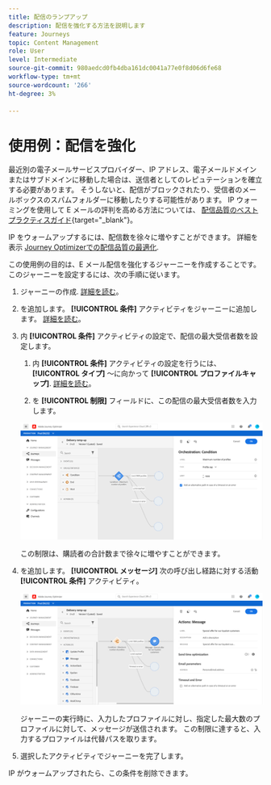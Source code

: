 ```yaml
---
title: 配信のランプアップ
description: 配信を強化する方法を説明します
feature: Journeys
topic: Content Management
role: User
level: Intermediate
source-git-commit: 980aedcd0fb4dba161dc0041a77e0f8d06d6fe68
workflow-type: tm+mt
source-wordcount: '266'
ht-degree: 3%

---
```



# 使用例：配信を強化

最近別の電子メールサービスプロバイダー、IP アドレス、電子メールドメインまたはサブドメインに移動した場合は、送信者としてのレピュテーションを確立する必要があります。 そうしないと、配信がブロックされたり、受信者のメールボックスのスパムフォルダーに移動したりする可能性があります。 IP ウォーミングを使用して E メールの評判を高める方法については、 [配信品質のベストプラクティスガイド](https://experienceleague.adobe.com/docs/deliverability-learn/deliverability-best-practice-guide/additional-resources/generic-resources/increase-reputation-with-ip-warming.html){target=&quot;_blank&quot;}。

IP をウォームアップするには、配信数を徐々に増やすことができます。 詳細を表示 [Journey Optimizerでの配信品質の最適化](../deliverability.md).

この使用例の目的は、E メール配信を強化するジャーニーを作成することです。 このジャーニーを設定するには、次の手順に従います。

1. ジャーニーの作成. [詳細を読む](journey-gs.md)。

1. を追加します。 **[!UICONTROL 条件]** アクティビティをジャーニーに追加します。 [詳細を読む](condition-activity.md)。

1. 内 **[!UICONTROL 条件]** アクティビティの設定で、配信の最大受信者数を設定します。

   1. 内 **[!UICONTROL 条件]** アクティビティの設定を行うには、 **[!UICONTROL タイプ]** ～に向かって **[!UICONTROL プロファイルキャップ]**. [詳細を読む](condition-activity.md#profile_cap)。

   1. を **[!UICONTROL 制限]** フィールドに、この配信の最大受信者数を入力します。

   ![](../assets/profile-cap-condition.png)

   この制限は、購読者の合計数まで徐々に増やすことができます。

1. を追加します。 **[!UICONTROL メッセージ]** 次の呼び出し経路に対する活動 **[!UICONTROL 条件]** アクティビティ。

   ![](../assets/ramp-up-deliveries-message.png)

   ジャーニーの実行時に、入力したプロファイルに対し、指定した最大数のプロファイルに対して、メッセージが送信されます。 この制限に達すると、入力するプロファイルは代替パスを取ります。

1. 選択したアクティビティでジャーニーを完了します。

IP がウォームアップされたら、この条件を削除できます。





